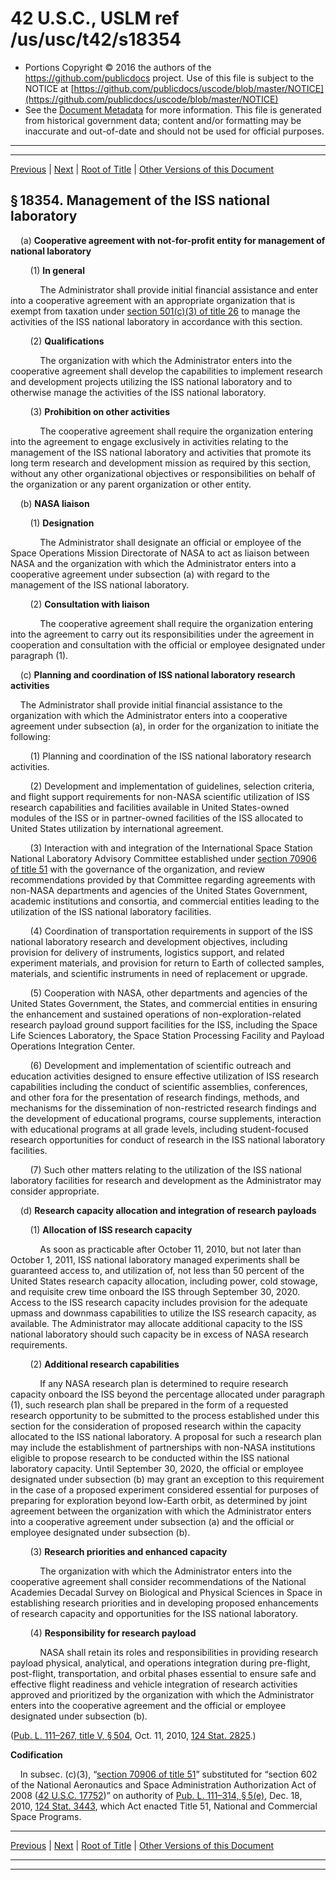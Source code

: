 ---
---

# 42 U.S.C., USLM ref /us/usc/t42/s18354

* Portions Copyright © 2016 the authors of the https://github.com/publicdocs project.
  Use of this file is subject to the NOTICE at [https://github.com/publicdocs/uscode/blob/master/NOTICE](https://github.com/publicdocs/uscode/blob/master/NOTICE)
* See the [Document Metadata](././../../../../..//README.md) for more information.
  This file is generated from historical government data; content and/or formatting may be inaccurate and out-of-date and should not be used for official purposes.

----------
----------

[Previous](./../../../../..//us/usc/t42/ch159/schIV/m__us_usc_t42_s18353.md) | [Next](./../../../../..//us/usc/t42/ch159/schV/m__us_usc_t42_ch159_schV.md) | [Root of Title](./../../../../../) | [Other Versions of this Document](https://publicdocs.github.io/go/links?ns=uslm&ref=%2Fus%2Fusc%2Ft42%2Fs18354)

## § 18354. Management of the ISS national laboratory

    (a) __Cooperative agreement with not-for-profit entity for management of national laboratory__ 

        (1) __In general__ 

            The Administrator shall provide initial financial assistance and enter into a cooperative agreement with an appropriate organization that is exempt from taxation under [section 501(c)(3) of title 26][/us/usc/t26/s501/c/3] to manage the activities of the ISS national laboratory in accordance with this section.

        (2) __Qualifications__ 

            The organization with which the Administrator enters into the cooperative agreement shall develop the capabilities to implement research and development projects utilizing the ISS national laboratory and to otherwise manage the activities of the ISS national laboratory.

        (3) __Prohibition on other activities__ 

            The cooperative agreement shall require the organization entering into the agreement to engage exclusively in activities relating to the management of the ISS national laboratory and activities that promote its long term research and development mission as required by this section, without any other organizational objectives or responsibilities on behalf of the organization or any parent organization or other entity.

    (b) __NASA liaison__ 

        (1) __Designation__ 

            The Administrator shall designate an official or employee of the Space Operations Mission Directorate of NASA to act as liaison between NASA and the organization with which the Administrator enters into a cooperative agreement under subsection (a) with regard to the management of the ISS national laboratory.

        (2) __Consultation with liaison__ 

            The cooperative agreement shall require the organization entering into the agreement to carry out its responsibilities under the agreement in cooperation and consultation with the official or employee designated under paragraph (1).

    (c) __Planning and coordination of ISS national laboratory research activities__ 

    The Administrator shall provide initial financial assistance to the organization with which the Administrator enters into a cooperative agreement under subsection (a), in order for the organization to initiate the following:

        (1) Planning and coordination of the ISS national laboratory research activities.

        (2) Development and implementation of guidelines, selection criteria, and flight support requirements for non-NASA scientific utilization of ISS research capabilities and facilities available in United States-owned modules of the ISS or in partner-owned facilities of the ISS allocated to United States utilization by international agreement.

        (3) Interaction with and integration of the International Space Station National Laboratory Advisory Committee established under [section 70906 of title 51][/us/usc/t51/s70906] with the governance of the organization, and review recommendations provided by that Committee regarding agreements with non-NASA departments and agencies of the United States Government, academic institutions and consortia, and commercial entities leading to the utilization of the ISS national laboratory facilities.

        (4) Coordination of transportation requirements in support of the ISS national laboratory research and development objectives, including provision for delivery of instruments, logistics support, and related experiment materials, and provision for return to Earth of collected samples, materials, and scientific instruments in need of replacement or upgrade.

        (5) Cooperation with NASA, other departments and agencies of the United States Government, the States, and commercial entities in ensuring the enhancement and sustained operations of non-exploration-related research payload ground support facilities for the ISS, including the Space Life Sciences Laboratory, the Space Station Processing Facility and Payload Operations Integration Center.

        (6) Development and implementation of scientific outreach and education activities designed to ensure effective utilization of ISS research capabilities including the conduct of scientific assemblies, conferences, and other fora for the presentation of research findings, methods, and mechanisms for the dissemination of non-restricted research findings and the development of educational programs, course supplements, interaction with educational programs at all grade levels, including student-focused research opportunities for conduct of research in the ISS national laboratory facilities.

        (7) Such other matters relating to the utilization of the ISS national laboratory facilities for research and development as the Administrator may consider appropriate.

    (d) __Research capacity allocation and integration of research payloads__ 

        (1) __Allocation of ISS research capacity__ 

            As soon as practicable after October 11, 2010, but not later than October 1, 2011, ISS national laboratory managed experiments shall be guaranteed access to, and utilization of, not less than 50 percent of the United States research capacity allocation, including power, cold stowage, and requisite crew time onboard the ISS through September 30, 2020. Access to the ISS research capacity includes provision for the adequate upmass and downmass capabilities to utilize the ISS research capacity, as available. The Administrator may allocate additional capacity to the ISS national laboratory should such capacity be in excess of NASA research requirements.

        (2) __Additional research capabilities__ 

            If any NASA research plan is determined to require research capacity onboard the ISS beyond the percentage allocated under paragraph (1), such research plan shall be prepared in the form of a requested research opportunity to be submitted to the process established under this section for the consideration of proposed research within the capacity allocated to the ISS national laboratory. A proposal for such a research plan may include the establishment of partnerships with non-NASA institutions eligible to propose research to be conducted within the ISS national laboratory capacity. Until September 30, 2020, the official or employee designated under subsection (b) may grant an exception to this requirement in the case of a proposed experiment considered essential for purposes of preparing for exploration beyond low-Earth orbit, as determined by joint agreement between the organization with which the Administrator enters into a cooperative agreement under subsection (a) and the official or employee designated under subsection (b).

        (3) __Research priorities and enhanced capacity__ 

            The organization with which the Administrator enters into the cooperative agreement shall consider recommendations of the National Academies Decadal Survey on Biological and Physical Sciences in Space in establishing research priorities and in developing proposed enhancements of research capacity and opportunities for the ISS national laboratory.

        (4) __Responsibility for research payload__ 

            NASA shall retain its roles and responsibilities in providing research payload physical, analytical, and operations integration during pre-flight, post-flight, transportation, and orbital phases essential to ensure safe and effective flight readiness and vehicle integration of research activities approved and prioritized by the organization with which the Administrator enters into the cooperative agreement and the official or employee designated under subsection (b).

([Pub. L. 111–267, title V, § 504][/us/pl/111/267/s504], Oct. 11, 2010, [124 Stat. 2825][/us/stat/124/2825].)

 __Codification__ 

    In subsec. (c)(3), “[section 70906 of title 51][/us/usc/t51/s70906]” substituted for “section 602 of the National Aeronautics and Space Administration Authorization Act of 2008 ([42 U.S.C. 17752][/us/usc/t42/s17752])” on authority of [Pub. L. 111–314, § 5(e)][/us/pl/111/314/s5/e], Dec. 18, 2010, [124 Stat. 3443][/us/stat/124/3443], which Act enacted Title 51, National and Commercial Space Programs.

----------

[Previous](./../../../../..//us/usc/t42/ch159/schIV/m__us_usc_t42_s18353.md) | [Next](./../../../../..//us/usc/t42/ch159/schV/m__us_usc_t42_ch159_schV.md) | [Root of Title](./../../../../../) | [Other Versions of this Document](https://publicdocs.github.io/go/links?ns=uslm&ref=%2Fus%2Fusc%2Ft42%2Fs18354)

----------
----------

[/us/usc/t26/s501/c/3]: https://publicdocs.github.io/go/links?ns=uslm&ref=%2Fus%2Fusc%2Ft26%2Fs501%2Fc%2F3
[/us/usc/t51/s70906]: https://publicdocs.github.io/go/links?ns=uslm&ref=%2Fus%2Fusc%2Ft51%2Fs70906
[/us/pl/111/267/s504]: https://publicdocs.github.io/go/links?ns=uslm&ref=%2Fus%2Fpl%2F111%2F267%2Fs504
[/us/stat/124/2825]: https://publicdocs.github.io/go/links?ns=uslm&ref=%2Fus%2Fstat%2F124%2F2825
[/us/usc/t51/s70906]: https://publicdocs.github.io/go/links?ns=uslm&ref=%2Fus%2Fusc%2Ft51%2Fs70906
[/us/usc/t42/s17752]: https://publicdocs.github.io/go/links?ns=uslm&ref=%2Fus%2Fusc%2Ft42%2Fs17752
[/us/pl/111/314/s5/e]: https://publicdocs.github.io/go/links?ns=uslm&ref=%2Fus%2Fpl%2F111%2F314%2Fs5%2Fe
[/us/stat/124/3443]: https://publicdocs.github.io/go/links?ns=uslm&ref=%2Fus%2Fstat%2F124%2F3443


